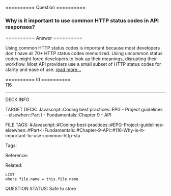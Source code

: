 ========== Question ==========  

### Why is it important to use common HTTP status codes in API responses?  

========== Answer ==========  

Using common HTTP status codes is important because most developers don't have all 70+ HTTP status codes memorized. Using uncommon status codes might force developers to look up their meanings, disrupting their workflow. Most API providers use a small subset of HTTP status codes for clarity and ease of use. [read more...](https://apigee.com/about/blog/technology/restful-api-design-what-about-errors)

========== Id ==========  
116

---

DECK INFO

TARGET DECK: Javascript::Coding best practices::EPG - Project guidelines - elsewhen::Part I - Fundamentals::Chapter 9 - API

FILE TAGS: #Javascript::#Coding-best-practices::#EPG-Project-guidelines-elsewhen::#Part-I-Fundamentals::#Chapter-9-API::#116-Why-is-it-important-to-use-common-http-sta

Tags:

Reference:

Related:

```dataview
LIST
where file.name = this.file.name
```

QUESTION STATUS: Safe to store
